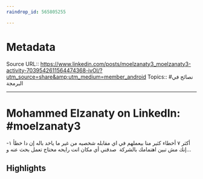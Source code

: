 ```yaml
---
raindrop_id: 565805255

---
```


# Metadata
Source URL:: https://www.linkedin.com/posts/moelzanaty3_moelzanaty3-activity-7039542611564474368-ivOl/?utm_source=share&amp;utm_medium=member_android
Topics:: #نصائح في البرمجة

---
# Mohammed Elzanaty on LinkedIn: #moelzanaty3

أكثر ٧ أخطاء كثير منا بيعملهم في اي مقابله شخصيه من غير ما ياخد باله إن دا خطأ ١- إنك مش تبين اهتمامك بالشركة  صدقني أي مكان انت رايحه محتاج تعمل بحث عنه و…

## Highlights
